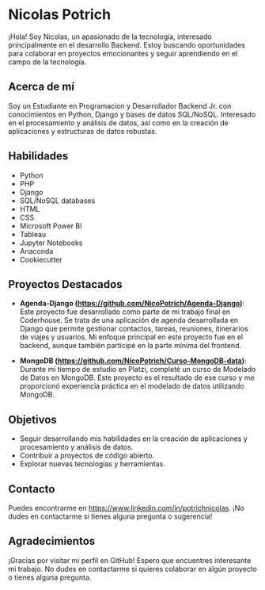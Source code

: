 # Nicolas Potrich

¡Hola! Soy Nicolas, un apasionado de la tecnología, interesado principalmente en el desarrollo Backend. Estoy buscando oportunidades para colaborar en proyectos emocionantes y seguir aprendiendo en el campo de la tecnología.

## Acerca de mí

Soy un Estudiante en Programacion y Desarrollador Backend Jr. con conocimientos en Python, Django y bases de datos SQL/NoSQL. Interesado en el procesamiento y análisis de datos, así como en la creación de aplicaciones y estructuras de datos robustas.

## Habilidades

- Python
- PHP
- Django
- SQL/NoSQL databases
- HTML
- CSS
- Microsoft Power BI
- Tableau
- Jupyter Notebooks
- Anaconda
- Cookiecutter

## Proyectos Destacados

- **Agenda-Django (https://github.com/NicoPotrich/Agenda-Django)**: Este proyecto fue desarrollado como parte de mi trabajo final en Coderhouse. Se trata de una aplicación de agenda desarrollada en Django que permite gestionar contactos, tareas, reuniones, itinerarios de viajes y usuarios. Mi enfoque principal en este proyecto fue en el backend, aunque también participé en la parte mínima del frontend.

- **MongoDB (https://github.com/NicoPotrich/Curso-MongoDB-data)**: Durante mi tiempo de estudio en Platzi, completé un curso de Modelado de Datos en MongoDB. Este proyecto es el resultado de ese curso y me proporcionó experiencia práctica en el modelado de datos utilizando MongoDB.

## Objetivos

- Seguir desarrollando mis habilidades en la creación de aplicaciones y procesamiento y análisis de datos.
- Contribuir a proyectos de código abierto.
- Explorar nuevas tecnologías y herramientas.

## Contacto

Puedes encontrarme en https://www.linkedin.com/in/potrichnicolas. ¡No dudes en contactarme si tienes alguna pregunta o sugerencia!

## Agradecimientos

¡Gracias por visitar mi perfil en GitHub! Espero que encuentres interesante mi trabajo. No dudes en contactarme si quieres colaborar en algún proyecto o tienes alguna pregunta.

